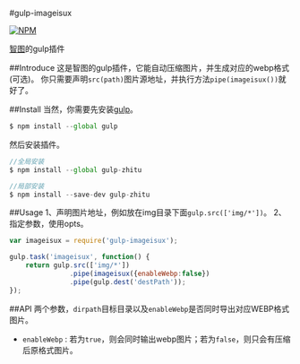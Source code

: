 #gulp-imageisux

[![NPM](https://nodei.co/npm/gulp-imageisux.png)](https://nodei.co/npm/gulp-imageisux/)

[智图](http://zhitu.isux.us/)的gulp插件

##Introduce
这是智图的gulp插件，它能自动压缩图片，并生成对应的webp格式(可选)。
你只需要声明`src(path)`图片源地址，并执行方法`pipe(imageisux())`就好了。

##Install
当然，你需要先安装[gulp](http://gulpjs.com/)。

```js
$ npm install --global gulp
```

然后安装插件。

```js
//全局安装
$ npm install --global gulp-zhitu

//局部安装
$ npm install --save-dev gulp-zhitu
```

##Usage
1、声明图片地址，例如放在img目录下面`gulp.src(['img/*'])`。
2、指定参数，使用opts。

```js
var imageisux = require('gulp-imageisux');

gulp.task('imageisux', function() {
	return gulp.src(['img/*'])
			   .pipe(imageisux({enableWebp:false})
			   .pipe(gulp.dest('destPath'));
});
```

##API
两个参数，`dirpath`目标目录以及`enableWebp`是否同时导出对应WEBP格式图片。

 - `enableWebp`  : 若为`true`，则会同时输出webp图片；若为`false`，则只会有压缩后原格式图片。
